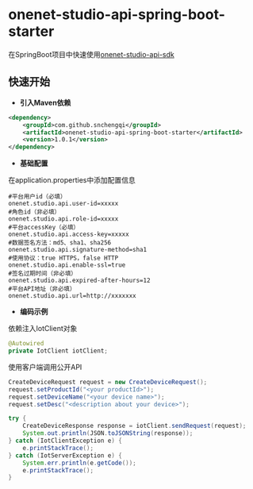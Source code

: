 # onenet-studio-api-spring-boot-starter

在SpringBoot项目中快速使用[onenet-studio-api-sdk](https://github.com/cm-heclouds/onenet-studio-api-java-sdk)

## 快速开始

- **引入Maven依赖**

```xml
<dependency>
	<groupId>com.github.snchengqi</groupId>
	<artifactId>onenet-studio-api-spring-boot-starter</artifactId>
	<version>1.0.1</version>
</dependency>
```

- **基础配置**

在application.properties中添加配置信息

```properties
#平台用户id（必填）
onenet.studio.api.user-id=xxxxx
#角色id（非必填）
onenet.studio.api.role-id=xxxxx
#平台accessKey（必填）
onenet.studio.api.access-key=xxxxx
#数据签名方法：md5、sha1、sha256
onenet.studio.api.signature-method=sha1
#使用协议：true HTTPS，false HTTP
onenet.studio.api.enable-ssl=true
#签名过期时间（非必填）
onenet.studio.api.expired-after-hours=12
#平台API地址（非必填）
onenet.studio.api.url=http://xxxxxxx
```

- **编码示例**

依赖注入IotClient对象

```java
@Autowired
private IotClient iotClient;
```

使用客户端调用公开API

```java
CreateDeviceRequest request = new CreateDeviceRequest();
request.setProductId("<your productId>");
request.setDeviceName("<your device name>");
request.setDesc("<description about your device>");

try {
    CreateDeviceResponse response = iotClient.sendRequest(request);
    System.out.println(JSON.toJSONString(response));
} catch (IotClientException e) {
    e.printStackTrace();
} catch (IotServerException e) {
    System.err.println(e.getCode());
    e.printStackTrace();
}
```


